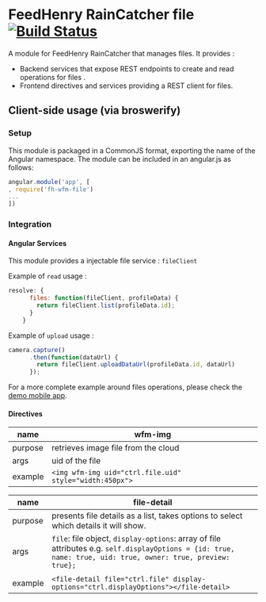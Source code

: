 # FeedHenry RainCatcher file [![Build Status](https://travis-ci.org/feedhenry-raincatcher/raincatcher-file.png)](https://travis-ci.org/feedhenry-raincatcher/raincatcher-file)

A module for FeedHenry RainCatcher that manages files. It provides :
- Backend services that expose REST endpoints to create and read operations for files .
- Frontend directives and services providing a REST client for files.

## Client-side usage (via broswerify)

### Setup
This module is packaged in a CommonJS format, exporting the name of the Angular namespace.  The module can be included in an angular.js as follows:

```javascript
angular.module('app', [
, require('fh-wfm-file')
...
])
```

### Integration

#### Angular Services

This module provides a injectable file service : `fileClient`

Example of `read` usage :

```javascript
resolve: {
      files: function(fileClient, profileData) {
        return fileClient.list(profileData.id);
      }
    }
```
Example of `upload` usage :

```javascript
camera.capture()
      .then(function(dataUrl) {
        return fileClient.uploadDataUrl(profileData.id, dataUrl)
      });
```

For a more complete example around files operations, please check the [demo mobile app](https://github.com/feedhenry-raincatcher/raincatcher-demo-mobile/blob/master/src/app/file/file.js).

#### Directives

| name    	| wfm-img                             	|
|---------	|-------------------------------------	|
| purpose 	| retrieves image file from the cloud 	|
| args    	| uid of the file                     	|
| example 	| ```<img wfm-img uid="ctrl.file.uid" style="width:450px">```                            	|



| name    	| file-detail                          	|
|---------	|-------------------------------------	|
| purpose 	| presents file details as a list, takes options to select which details it will show. 	|
| args    	| `file`: file object, `display-options`: array of file attributes e.g. ```self.displayOptions = {id: true, name: true, uid: true, owner: true, preview: true};```
                    	|
| example 	| ```<file-detail file="ctrl.file" display-options="ctrl.displayOptions"></file-detail>```                            	|